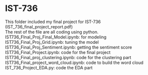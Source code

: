 # IST-736
This folder included my final project for IST-736 (IST_736_final_project_report.pdf) \
The rest of the file are all coding using python.
IST736_FInal_Proj_Final_Model.ipynb: for modeling 
IST736_Final_Proj_Grid.ipynb: tuning the model
IST736_Final_Proj_Sentiment.ipynb: getting the sentiment score
IST736_Final_Project.ipynb: code for the final project
IST736_Final_proj_clustering.ipynb: code for the clustering part
IST736_Final_project_word_cloud.ipynb: code to build the word cloud
IST_736_Project_EDA.py: code the EDA part
